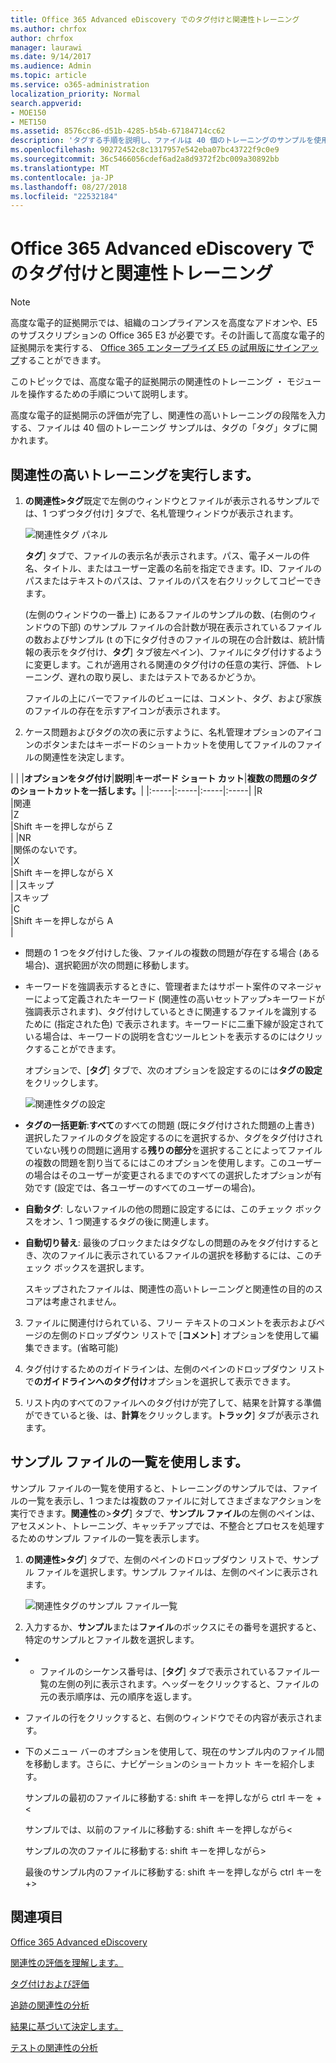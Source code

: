```yaml
---
title: Office 365 Advanced eDiscovery でのタグ付けと関連性トレーニング
ms.author: chrfox
author: chrfox
manager: laurawi
ms.date: 9/14/2017
ms.audience: Admin
ms.topic: article
ms.service: o365-administration
localization_priority: Normal
search.appverid:
- MOE150
- MET150
ms.assetid: 8576cc86-d51b-4285-b54b-67184714cc62
description: 'タグする手順を説明し、ファイルは 40 個のトレーニングのサンプルを使用して、関連性の高いトレーニングの段階で電子的証拠開示の Office 365 の詳細です。  '
ms.openlocfilehash: 90272452c8c1317957e542eba07bc43722f9c0e9
ms.sourcegitcommit: 36c5466056cdef6ad2a8d9372f2bc009a30892bb
ms.translationtype: MT
ms.contentlocale: ja-JP
ms.lasthandoff: 08/27/2018
ms.locfileid: "22532184"
---
```

# <a name="tagging-and-relevance-training-in-office-365-advanced-ediscovery"></a>Office 365 Advanced eDiscovery でのタグ付けと関連性トレーニング

> [!NOTE]
> 高度な電子的証拠開示では、組織のコンプライアンスを高度なアドオンや、E5 のサブスクリプションの Office 365 E3 が必要です。その計画して高度な電子的証拠開示を実行する、 [Office 365 エンタープライズ E5 の試用版にサインアップ](https://go.microsoft.com/fwlink/p/?LinkID=698279)することができます。 
  
このトピックでは、高度な電子的証拠開示の関連性のトレーニング ・ モジュールを操作するための手順について説明します。 
  
高度な電子的証拠開示の評価が完了し、関連性の高いトレーニングの段階を入力する、ファイルは 40 個のトレーニング サンプルは、タグの「タグ」タブに開かれます。 
  
## <a name="performing-relevance-training"></a>関連性の高いトレーニングを実行します。

1. **の関連性\>タグ**既定で左側のウィンドウとファイルが表示されるサンプルでは、1 つずつタグ付け] タブで、名札管理ウィンドウが表示されます。 
    
    ![関連性タグ パネル](media/0cf19ab4-b427-4a7f-8749-0f4ed9afaf58.png)
  
    **タグ**] タブで、ファイルの表示名が表示されます。パス、電子メールの件名、タイトル、またはユーザー定義の名前を指定できます。ID、ファイルのパスまたはテキストのパスは、ファイルのパスを右クリックしてコピーできます。 
    
    (左側のウィンドウの一番上) にあるファイルのサンプルの数、(右側のウィンドウの下部) のサンプル ファイルの合計数が現在表示されているファイルの数およびサンプル (t の下にタグ付きのファイルの現在の合計数は、統計情報の表示をタグ付け、**タグ**] タブ彼左ペイン)、ファイルにタグ付けするように変更します。これが適用される関連のタグ付けの任意の実行、評価、トレーニング、遅れの取り戻し、またはテストであるかどうか。 
    
    ファイルの上にバーでファイルのビューには、コメント、タグ、および家族のファイルの存在を示すアイコンが表示されます。
    
2. ケース問題およびタグの次の表に示すように、名札管理オプションのアイコンのボタンまたはキーボードのショートカットを使用してファイルのファイルの関連性を決定します。
    
| |
|**オプションをタグ付け**|**説明**|**キーボード ショート カット**|**複数の問題のタグのショートカットを一括します。**|
|:-----|:-----|:-----|:-----|
|R  <br/> |関連  <br/> |Z  <br/> |Shift キーを押しながら Z  <br/> |
|NR  <br/> |関係のないです。  <br/> |X  <br/> |Shift キーを押しながら X  <br/> |
|スキップ  <br/> |スキップ  <br/> |C  <br/> |Shift キーを押しながら A  <br/> |
   
  - 問題の 1 つをタグ付けした後、ファイルの複数の問題が存在する場合 (ある場合)、選択範囲が次の問題に移動します。 
    
  - キーワードを強調表示するときに、管理者またはサポート案件のマネージャーによって定義されたキーワード (関連性の高いセットアップ\>キーワードが強調表示されます)、タグ付けしているときに関連するファイルを識別するために (指定された色) で表示されます。キーワードに二重下線が設定されている場合は、キーワードの説明を含むツールヒントを表示するのにはクリックすることができます。 
    
    オプションで、[**タグ**] タブで、次のオプションを設定するのには**タグの設定**をクリックします。 
    
    ![関連性タグの設定](media/533e89fa-7eb4-409e-ab07-f5aab9296dd8.png)
  
  - **タグの一括更新**:**すべて**のすべての問題 (既にタグ付けされた問題の上書き) 選択したファイルのタグを設定するのにを選択するか、タグをタグ付けされていない残りの問題に適用する**残りの部分**を選択することによってファイルの複数の問題を割り当てるにはこのオプションを使用します。このユーザーの場合はそのユーザーが変更されるまでのすべての選択したオプションが有効です (設定では、各ユーザーのすべてのユーザーの場合)。 
    
  - **自動タグ**: しないファイルの他の問題に設定するには、このチェック ボックスをオン、1 つ関連するタグの後に関連します。
    
  - **自動切り替え**: 最後のブロックまたはタグなしの問題のみをタグ付けするとき、次のファイルに表示されているファイルの選択を移動するには、このチェック ボックスを選択します。 
    
    スキップされたファイルは、関連性の高いトレーニングと関連性の目的のスコアは考慮されません。
    
3. ファイルに関連付けられている、フリー テキストのコメントを表示およびページの左側のドロップダウン リストで [**コメント**] オプションを使用して編集できます。(省略可能) 
    
4. タグ付けするためのガイドラインは、左側のペインのドロップダウン リストで**のガイドラインへのタグ付け**オプションを選択して表示できます。 
    
5. リスト内のすべてのファイルへのタグ付けが完了して、結果を計算する準備ができていると後、は、**計算**をクリックします。**トラック**] タブが表示されます。 
    
## <a name="working-with-the-sample-files-list"></a>サンプル ファイルの一覧を使用します。

サンプル ファイルの一覧を使用すると、トレーニングのサンプルでは、ファイルの一覧を表示し、1 つまたは複数のファイルに対してさまざまなアクションを実行できます。**関連性**の\>**タグ**] タブで、**サンプル ファイル**の左側のペインは、アセスメント、トレーニング、キャッチアップでは、不整合とプロセスを処理するためのサンプル ファイルの一覧を表示します。 
  
1. **の関連性\>タグ**] タブで、左側のペインのドロップダウン リストで、サンプル ファイルを選択します。サンプル ファイルは、左側のペインに表示されます。 
    
    ![関連性タグのサンプル ファイル一覧](media/fd058bdd-645a-4af1-a1eb-bff08581cb18.png)
  
2. 入力するか、**サンプル**または**ファイル**のボックスにその番号を選択すると、特定のサンプルとファイル数を選択します。 
    
  -   - ファイルのシーケンス番号は、[**タグ**] タブで表示されているファイル一覧の左側の列に表示されます。ヘッダーをクリックすると、ファイルの元の表示順序は、元の順序を返します。 
    
  - ファイルの行をクリックすると、右側のウィンドウでその内容が表示されます。
    
  - 下のメニュー バーのオプションを使用して、現在のサンプル内のファイル間を移動します。さらに、ナビゲーションのショートカット キーを紹介します。
    
    サンプルの最初のファイルに移動する: shift キーを押しながら ctrl キーを +\<
    
    サンプルでは、以前のファイルに移動する: shift キーを押しながら\<
    
    サンプルの次のファイルに移動する: shift キーを押しながら\>
    
    最後のサンプル内のファイルに移動する: shift キーを押しながら ctrl キーを +\>
    
## <a name="see-also"></a>関連項目

[Office 365 Advanced eDiscovery](office-365-advanced-ediscovery.md)
  
[関連性の評価を理解します。](assessment-in-relevance-in-advanced-ediscovery.md)
  
[タグ付けおよび評価](tagging-and-assessment-in-advanced-ediscovery.md)
  
[追跡の関連性の分析](track-relevance-analysis-in-advanced-ediscovery.md)
  
[結果に基づいて決定します。](decision-based-on-the-results-in-advanced-ediscovery.md)
  
[テストの関連性の分析](test-relevance-analysis-in-advanced-ediscovery.md)

